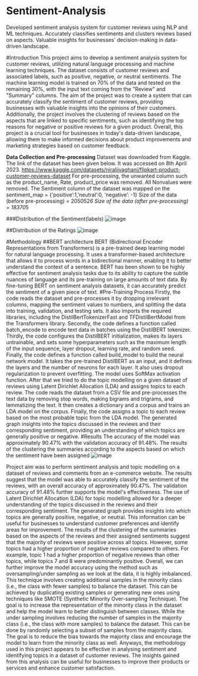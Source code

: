 # Sentiment-Analysis
Developed sentiment analysis system for customer reviews using NLP and ML techniques. Accurately classifies sentiments and clusters reviews based on aspects. Valuable insights for businesses' decision-making in data-driven landscape.

#Introduction
This project aims to develop a sentiment analysis system for customer reviews, utilizing 
natural language processing and machine learning techniques. The dataset consists of 
customer reviews and associated labels, such as positive, negative, or neutral sentiments. The 
machine learning model is trained on 70% of the data and tested on the remaining 30%, with 
the input text coming from the "Review" and "Summary" columns.
The aim of the project was to create a system that can accurately classify the sentiment of 
customer reviews, providing businesses with valuable insights into the opinions of their 
customers. Additionally, the project involves the clustering of reviews based on the aspects 
that are linked to specific sentiments, such as identifying the top reasons for negative or 
positive reviews for a given product. Overall, this project is a crucial tool for businesses in 
today's data-driven landscape, allowing them to make informed decisions about product 
improvements and marketing strategies based on customer feedback.

<b>Data Collection and Pre-processing</b>
<newline>
Dataset was downloaded from Kaggle. The link of the dataset has been given below. It was 
accessed on 8th April 2023.
https://www.kaggle.com/datasets/niraliivaghani/flipkart-product-customer-reviews-dataset
For pre-processing, the unwanted column such as the product_name, Rate, product_price was 
removed. All Nonvalues were removed. The Sentiment column of the dataset was mapped on 
the sentiment_map = {‘positive’:1,’neutral’:0, ‘negative’: -1}
Size of the data (before pre-processing) = 205052*6
Size of the data (after pre-processing) = 18370*5

###Distribution of the Sentiment(labels)
![image](https://github.com/acmax406/Sentiment-Analysis/assets/79563144/d3faab6a-718d-46c0-9ada-3e24d1e6c283)


##Distribution of the Ratings
![image](https://github.com/acmax406/Sentiment-Analysis/assets/79563144/24d431e3-e32a-4f19-96fb-cfabc79816b7)

#Methodology
##BERT architecture 
BERT (Bidirectional Encoder Representations from Transformers) is a pre-trained deep 
learning model for natural language processing. It uses a transformer-based architecture that 
allows it to process words in a bidirectional manner, enabling it to better understand the 
context of a sentence. BERT has been shown to be highly effective for sentiment analysis 
tasks due to its ability to capture the subtle nuances of language and its pre-training on large 
amounts of text data. By fine-tuning BERT on sentiment analysis datasets, it can accurately 
predict the sentiment of a given piece of text.
#Pre-Training Process
Firstly, the code reads the dataset and pre-processes it by dropping irrelevant columns, 
mapping the sentiment values to numbers, and splitting the data into training, validation, and 
testing sets. It also imports the required libraries, including the DistilBertTokenizerFast and 
TFDistilBertModel from the Transformers library.
Secondly, the code defines a function called batch_encode to encode text data in batches 
using the DistilBERT tokenizer.
Thirdly, the code configures the DistilBERT initialization, makes its layers untrainable, and 
sets some hyperparameters such as the maximum length of the input sequence, layer dropout, 
learning rate, and random seed.
Finally, the code defines a function called build_model to build the neural network model. It 
takes the pre-trained DistilBERT as an input, and it defines the layers and the number of 
neurons for each layer. It also uses dropout regularization to prevent overfitting. The model 
uses SoftMax activation function.
After that we tried to do the topic modelling on a given dataset of reviews using Latent 
Dirichlet Allocation (LDA) and assigns topics to each review. The code reads the dataset 
from a CSV file and pre-processes the text data by removing stop words, making bigrams and 
trigrams, and lemmatizing the text. It then creates a dictionary and a corpus and trains an 
LDA model on the corpus. Finally, the code assigns a topic to each review based on the most 
probable topic from the LDA model.
The generated graph insights into the topics discussed in the reviews and their corresponding 
sentiment, providing an understanding of which topics are generally positive or negative.
#Results
The accuracy of the model was approximately 90.47% with the validation accuracy of 
91.48%.
The results of the clustering the summaries according to the aspects based on which the 
sentiment have been assigned
![image](https://github.com/acmax406/Sentiment-Analysis/assets/79563144/ed0f4d84-4f20-411c-87a1-bc8fac1d53ef)

Project aim was to perform sentiment analysis and topic modelling on a dataset of reviews 
and comments from an e-commerce website. The results suggest that the model was able to 
accurately classify the sentiment of the reviews, with an overall accuracy of approximately 
90.47%. The validation accuracy of 91.48% further supports the model's effectiveness.
The use of Latent Dirichlet Allocation (LDA) for topic modelling allowed for a deeper 
understanding of the topics discussed in the reviews and their corresponding sentiment. The 
generated graph provides insights into which topics are generally positive, negative, or 
neutral. This information can be useful for businesses to understand customer preferences and 
identify areas for improvement.
The results of the clustering of the summaries based on the aspects of the reviews and their 
assigned sentiments suggest that the majority of reviews were positive across all topics. 
However, some topics had a higher proportion of negative reviews compared to others. For 
example, topic 1 had a higher proportion of negative reviews than other topics, while topics 7 
and 8 were predominantly positive.
Overall, we can further improve the model accuracy using the method such as 
oversampling/under sampling as we look at the data, it is highly imbalanced. This technique 
involves creating additional samples in the minority class (i.e., the class with fewer samples) 
to balance the dataset. This can be achieved by duplicating existing samples or generating 
new ones using techniques like SMOTE (Synthetic Minority Over-sampling Technique). The 
goal is to increase the representation of the minority class in the dataset and help the model 
learn to better distinguish between classes. While the under sampling involves reducing the 
number of samples in the majority class (i.e., the class with more samples) to balance the 
dataset. This can be done by randomly selecting a subset of samples from the majority class. 
The goal is to reduce the bias towards the majority class and encourage the model to learn 
from the minority class as well. Anyways, the methodology used in this project appears to be 
effective in analysing sentiment and identifying topics in a dataset of customer reviews. The 
insights gained from this analysis can be useful for businesses to improve their products or 
services and enhance customer satisfaction.
